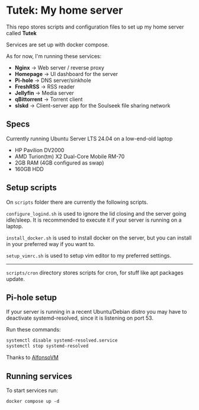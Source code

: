 # Tutek: My home server 
This repo stores scripts and configuration files to set up my home server called **Tutek**

Services are set up with docker compose.

As for now, I'm running these services:
- **Nginx** -> Web server / reverse proxy
- **Homepage** -> UI dashboard for the server
- **Pi-hole** -> DNS server/sinkhole
- **FreshRSS** -> RSS reader
- **Jellyfin** -> Media server
- **qBittorrent** -> Torrent client
- **slskd** -> Client-server app for the Soulseek file sharing network

## Specs
Currently running Ubuntu Server LTS 24.04 on a low-end-old laptop
 
- HP Pavilion DV2000
- AMD Turion(tm) X2 Dual-Core Mobile RM-70
- 2GB RAM (4GB configured as swap)
- 160GB HDD

## Setup scripts
On `scripts` folder there are currently the following scripts.

`configure_logind.sh` is used to ignore the lid closing and the server going idle/sleep. It is recommended to execute it if your server is running on a laptop.

`install_docker.sh` is used to install docker on the server, but you can install in your preferred way if you want to.

`setup_vimrc.sh` is used to setup vim editor to my preferred settings.

---

`scripts/cron` directory stores scripts for cron, for stuff like apt packages update.

## Pi-hole setup
If your server is running in a recent Ubuntu/Debian distro you may have to deactivate systemd-resolved, since it is listening on port 53.

Run these commands:

```bash
systemctl disable systemd-resolved.service
systemctl stop systemd-resolved
```

Thanks to [AlfonsoVM](https://discourse.pi-hole.net/t/docker-unable-to-bind-to-port-53/45082/8)

## Running services
To start services run:

`docker compose up -d`
